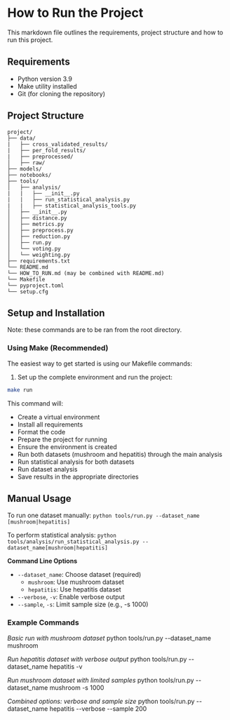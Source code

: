 # How to Run the Project

This markdown file outlines the requirements, project structure and how to run this project.

## Requirements

- Python version 3.9
- Make utility installed
- Git (for cloning the repository)

## Project Structure

```
project/
├── data/
|   ├── cross_validated_results/
|   ├── per_fold_results/
|   ├── preprocessed/
│   ├── raw/
├── models/
├── notebooks/
├── tools/
│   ├── analysis/
|   |   ├── __init__.py
|   |   ├── run_statistical_analysis.py
|   |   ├── statistical_analysis_tools.py
│   ├── __init__.py
│   ├── distance.py
│   ├── metrics.py
│   ├── preprocess.py
│   ├── reduction.py
│   ├── run.py
│   └── voting.py
│   └── weighting.py
├── requirements.txt
└── README.md
└── HOW_TO_RUN.md (may be combined with README.md)
└── Makefile
└── pyproject.toml
└── setup.cfg
```

## Setup and Installation
Note: these commands are to be ran from the root directory.

### Using Make (Recommended)
The easiest way to get started is using our Makefile commands:

1. Set up the complete environment and run the project:
```bash
make run
```

This command will: 
- Create a virtual environment
- Install all requirements
- Format the code
- Prepare the project for running
- Ensure the environment is created
- Run both datasets (mushroom and hepatitis) through the main analysis
- Run statistical analysis for both datasets
- Run dataset analysis
- Save results in the appropriate directories


## Manual Usage
To run one dataset manually:
`python tools/run.py --dataset_name [mushroom|hepatitis]`

To perform statistical analysis:
`python tools/analysis/run_statistical_analysis.py --dataset_name[mushroom|hepatitis]`

**Command Line Options**
- `--dataset_name`: Choose dataset (required)
    - `mushroom`: Use mushroom dataset
    - `hepatitis`: Use hepatitis dataset
- `--verbose`, `-v`: Enable verbose output
- `--sample`, `-s`: Limit sample size (e.g., -s 1000)

### Example Commands
*Basic run with mushroom dataset*
python tools/run.py --dataset_name mushroom

*Run hepatitis dataset with verbose output*
python tools/run.py --dataset_name hepatitis -v

*Run mushroom dataset with limited samples*
python tools/run.py --dataset_name mushroom -s 1000

*Combined options: verbose and sample size*
python tools/run.py --dataset_name hepatitis --verbose --sample 200
